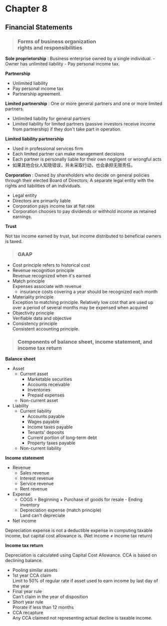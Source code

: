 # Chapter 8
## Financial Statements

> ### Forms of business organization<br>rights and responsibilities

**Sole proprietorship**
: Business enterprise owned by a single individual.
    - Owner has unlimited liability
    - Pay personal income tax.

**Partnership**
- Unlimited liability
- Pay personal income tax
- Partnership agreement.

**Limited partnership**
: One or more general partners and one or more limited partners.
- Unlimited liability for general partners
- Limited liability for limited partners (passive investors receive income from partnership) if they don't take part in operation.

**Limited liability partnership**
- Used in professional services firm
- Each limited partner can make management decisions
- Each partner is personally liable for their own negligent or wrongful acts
- 如果其他合伙人知晓错误，并未采取行动，也会承担无限责任。

**Corporation**
: Owned by shareholders who decide on general policies through their elected Board of Directors; A separate legal entity with the rights and liabilities of an individuals.
- Legal entity
- Directors are primarily liable
- Corporation pays income tax at flat rate
- Corporation chooses to pay dividends or withhold income as retained earnings.

**Trust**

Not tax income earned by trust, but income distributed to beneficial owners is taxed.

> ### GAAP
- Cost principle refers to historical cost
- Revenue recognition principle<br>Revenue recognized when it's earned
- Match principle<br>Expenses associate with revenue
    - insurance costs covering a year should be recognized each month
- Materiality principle<br>Exception to matching principle. Relatively low cost that are used up over a period of several months may be expensed when acquired
- Objectivity principle<br>Verifiable data and objective
- Consistency principle<br>Consistent accounting principle.

> ### Components of balance sheet, income statement, and income tax return
**Balance sheet**
- Asset
    - Current asset
        - Marketable securities
        - Accounts receivable
        - Inventories
        - Prepaid expenses
    - Non-current asset
- Liability
    - Current liability
        - Accounts payable
        - Wages payable
        - Income taxes payable
        - Tenants' deposits
        - Current portion of long-term debt
        - Property taxes payable
    - Non-current liability

**Income statement**
- Revenue
    - Sales revenue
    - Interest revenue
    - Service revenue
    - Rent revenue
- Expense
    - COGS = Beginning + Purchase of goods for resale - Ending inventory
    - Depreciation expense (match principle)<br>Land can't depreciate
- Net income

Depreciation expense is not a deductible expense in computing taxable income, but capital cost allowance is. (Net income $\neq$ income tax return)

**Income tax return**

Depreciation is calculated using Capital Cost Allowance. CCA is based on declining balance.

- Pooling similar assets
- 1st year CCA claim<br>Limit to 50% of regular rate if asset used to earn income by last day of the year
- Final year rule<br>Can't claim in the year of disposition
- Short year rule<br>Prorate if less than 12 months
- CCA recapture<br>Any CCA claimed not representing actual decline is taxable income.